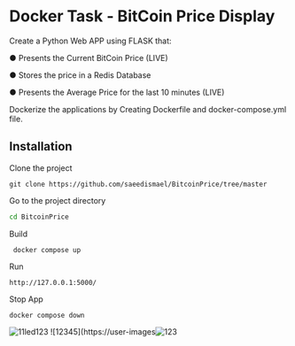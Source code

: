 # Docker Task - BitCoin Price Display

Create a Python Web APP using FLASK that:

● Presents the Current BitCoin Price (LIVE)

● Stores the price in a Redis Database

● Presents the Average Price for the last 10 minutes (LIVE)

Dockerize the applications by Creating Dockerfile and docker-compose.yml file.

## Installation
Clone the project
```
git clone https://github.com/saeedismael/BitcoinPrice/tree/master
```
Go to the project directory
```bash
cd BitcoinPrice
``` 
Build
```
 docker compose up
```
Run
```
http://127.0.0.1:5000/
```
Stop App 
```
docker compose down
```
![11led![123](https://user-images.githubusercontent.com/49121054/179416536-c8b3d27f-35a9-4687-a408-d0ab03b6abfc.jpg)
](https://user-images.githubusercontent.com/49121054/179416530-16795c1d-e155-4636-9e73-e08faa40222c.jpg)
![12345](https://user-images![123](https://user-images.githubusercontent.com/49121054/179416667-b8961168-2b14-4306-9a0d-064414aa7b0a.jpg)


